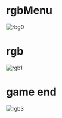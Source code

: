 # rgbMenu
![rbg0](https://user-images.githubusercontent.com/28742042/37432960-39723ee6-27eb-11e8-8f49-508c4508686a.PNG)
# rgb
![rgb1](https://user-images.githubusercontent.com/28742042/37432858-e7c533f0-27ea-11e8-9c60-42e2d81f0d69.PNG)
# game end
![rgb3](https://user-images.githubusercontent.com/28742042/37432857-e6665f02-27ea-11e8-959e-dc48c38a4f5d.PNG)
